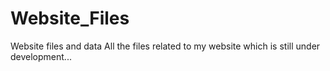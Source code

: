 # Website_Files
Website files and data
All the files related to my website which is still under development...
